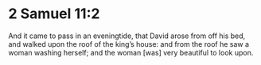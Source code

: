 # 2 Samuel 11:2

And it came to pass in an eveningtide, that David arose from off his bed, and walked upon the roof of the king’s house: and from the roof he saw a woman washing herself; and the woman [was] very beautiful to look upon.